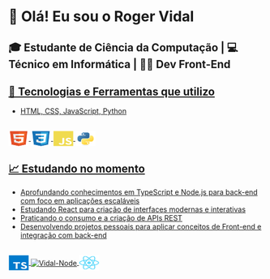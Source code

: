 # 👋 Olá! Eu sou o Roger Vidal

🎓 Estudante de Ciência da Computação | 💻 Técnico em Informática | 👨‍💻 Dev Front-End 
---
<div>
  <a href="https://github.com/RogerFVidal">
</div>
    
## 🚀 Tecnologias e Ferramentas que utilizo
    
- HTML, CSS, JavaScript, Python
  
<div style="display: inline_block"><br>
  <img align="center" alt="Vidal-HTML" height="30" width="40" src="https://raw.githubusercontent.com/devicons/devicon/master/icons/html5/html5-original.svg">
  <img align="center" alt="Vidal-CSS" height="30" width="40" src="https://raw.githubusercontent.com/devicons/devicon/master/icons/css3/css3-original.svg">
  <img align="center" alt="Vidal-Js" height="30" width="40" src="https://raw.githubusercontent.com/devicons/devicon/master/icons/javascript/javascript-plain.svg">
  <img align="center" alt="Vidal-Python" height="30" width="40" src="https://raw.githubusercontent.com/devicons/devicon/master/icons/python/python-original.svg">
</div>
  

## 📈 Estudando no momento

- Aprofundando conhecimentos em TypeScript e Node.js para back-end com foco em aplicações escaláveis
- Estudando React para criação de interfaces modernas e interativas
- Praticando o consumo e a criação de APIs REST
- Desenvolvendo projetos pessoais para aplicar conceitos de Front-end e integração com back-end

<div style="display: inline_block"><br>
  <img align="center" alt="Vidal-Ts" height="30" width="40" src="https://raw.githubusercontent.com/devicons/devicon/master/icons/typescript/typescript-plain.svg">
  <img align="center" alt="Vidal-Node" height="40" width=""50" src="https://cdn.jsdelivr.net/gh/devicons/devicon@latest/icons/nodejs/nodejs-original-wordmark.svg">
  <img align="center" alt="Vidal-React" height="30" width="40" src="https://raw.githubusercontent.com/devicons/devicon/master/icons/react/react-original.svg">
  
</div>
